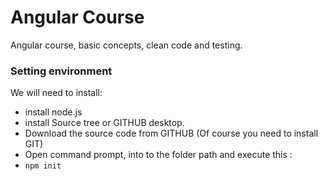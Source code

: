 # Angular Course
Angular course, basic concepts, clean code and testing.

### Setting environment
We will need to install:

* install node.js
* install Source tree or GITHUB desktop.
* Download the source code from GITHUB (Of course you need to install GIT)
* Open command prompt, into to the folder path and execute this :
* `npm init`
